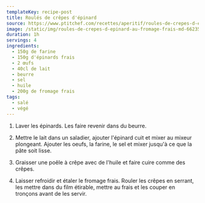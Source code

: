 ```yaml
---
templateKey: recipe-post
title: Roulés de crêpes d'épinard
source: https://www.ptitchef.com/recettes/aperitif/roules-de-crepes-d-epinard-au-fromage-frais-fid-1547552
image: /static/img/roules-de-crepes-d-epinard-au-fromage-frais-md-66235p86689.jpg
duration: 1h
servings: 4
ingredients:
  - 150g de farine
  - 150g d'épinards frais
  - 2 œufs
  - 40cl de lait
  - beurre
  - sel
  - huile
  - 200g de fromage frais
tags:
  - salé
  - végé
---
```

1. Laver les épinards. Les faire revenir dans du beurre.

2. Mettre le lait dans un saladier, ajouter l'épinard cuit et mixer au mixeur plongeant. Ajouter les oeufs, la farine, le sel et mixer jusqu'à ce que la pâte soit lisse.

3. Graisser une poêle à crêpe avec de l'huile et faire cuire comme des crêpes.

4. Laisser refroidir et étaler le fromage frais. Rouler les crêpes en serrant, les mettre dans du film étirable, mettre au frais et les couper en tronçons avant de les servir.